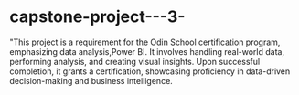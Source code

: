 # capstone-project---3-
"This project is a requirement for the Odin School certification program, emphasizing data analysis,Power BI. It involves handling real-world data, performing analysis, and creating visual insights. Upon successful completion, it grants a certification, showcasing proficiency in data-driven decision-making and business intelligence.
